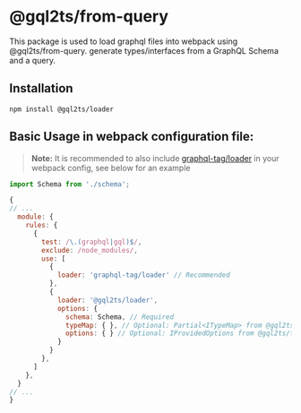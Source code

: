 # @gql2ts/from-query

This package is used to load graphql files into webpack using @gql2ts/from-query. generate types/interfaces from a GraphQL Schema and a query.

## Installation

```shell
npm install @gql2ts/loader
```

## Basic Usage in webpack configuration file:

> __Note:__ It is recommended to also include [graphql-tag/loader](http://) in your webpack config, see below for an example

```javascript
import Schema from './schema';

{
// ...
  module: {
    rules: {
      {
        test: /\.(graphql|gql)$/,
        exclude: /node_modules/,
        use: [
          {
            loader: 'graphql-tag/loader' // Recommended
          },
          {
            loader: '@gql2ts/loader',
            options: {
              schema: Schema, // Required
              typeMap: { }, // Optional: Partial<ITypeMap> from @gql2ts/types
              options: { } // Optional: IProvidedOptions from @gql2ts/types
            }
          }
        },
      ]
    },
  }
// ...
}
